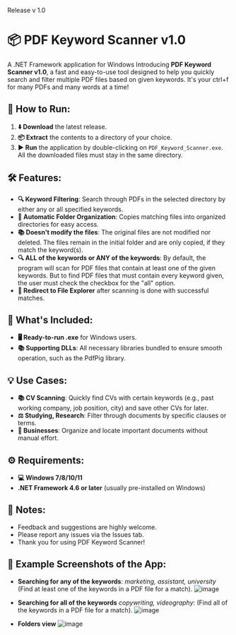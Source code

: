 Release v 1.0
# 📦 PDF Keyword Scanner v1.0
A .NET Framework application for Windows
Introducing **PDF Keyword Scanner v1.0**, a fast and easy-to-use tool designed to help you quickly search and filter multiple PDF files based on given keywords. It's your ctrl+f for many PDFs and many words at a time!

## 📂 How to Run:
1. **⬇️ Download** the latest release.
2. **📦 Extract** the contents to a directory of your choice.
3. **▶️ Run** the application by double-clicking on `PDF_Keyword_Scanner.exe`. All the downloaded files must stay in the same directory.

## 🛠 Features:
- **🔍 Keyword Filtering**: Search through PDFs in the selected directory by either any or all specified keywords.
- **📁 Automatic Folder Organization**: Copies matching files into organized directories for easy access.
- **📚 Doesn't modify the files**: The original files are not modified nor deleted. The files remain in the initial folder and are only copied, if they match the keyword(s).
- **🔍 ALL of the keywords or ANY of the keywords**: By default, the program will scan for PDF files that contain at least one of the given keywords. But to find PDF files that must contain every keyword given, the user must check the checkbox for the "all" option.
- **📁 Redirect to File Explorer** after scanning is done with successful matches.

## 🚀 What's Included:
- **🖥️ Ready-to-run .exe** for Windows users.
- **📚 Supporting DLLs**: All necessary libraries bundled to ensure smooth operation, such as the PdfPig library.

## 💡 Use Cases:
- **📚 CV Scanning**: Quickly find CVs with certain keywords (e.g., past working company, job position, city) and save other CVs for later.
- **⚖️ Studying, Research**: Filter through documents by specific clauses or terms.
- **🏢 Businesses**: Organize and locate important documents without manual effort.

## ⚙️ Requirements:
- **💻 Windows 7/8/10/11**
- **.NET Framework 4.6 or later** (usually pre-installed on Windows)

## 📑 Notes:
- Feedback and suggestions are highly welcome.
- Please report any issues via the Issues tab.
- Thank you for using PDF Keyword Scanner!

## 🚀 Example Screenshots of the App:
- **Searching for any of the keywords**: _marketing, assistant, university_ (Find at least one of the keywords in a PDF file for a match).
![image](https://github.com/user-attachments/assets/bad142b6-0377-4c15-bfcb-700fc8f9f601)

- **Searching for all of the keywords** _copywriting, videography_: (Find all of the keywords in a PDF file for a match).
![image](https://github.com/user-attachments/assets/9c70e172-7c2f-46c9-bb37-08944bc87d5c)

- **Folders view**
![image](https://github.com/user-attachments/assets/cb5fcc0f-76d6-4eef-a236-b154dec9a882)

